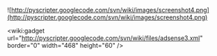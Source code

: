 ![http://pyscripter.googlecode.com/svn/wiki/images/screenshot4.png](http://pyscripter.googlecode.com/svn/wiki/images/screenshot4.png)

&lt;wiki:gadget url="http://pyscripter.googlecode.com/svn/wiki/files/adsense3.xml" border="0" width="468" height="60" /&gt;